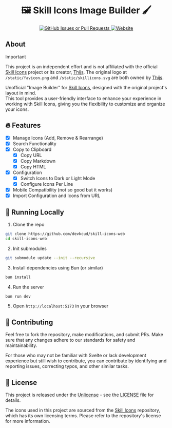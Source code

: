 <h1 align="center">🖼️ Skill Icons Image Builder 🖌️</h1>

<p align="center">
  <a href="https://github.com/devkcud/skill-icons-web/issues">
    <img alt="GitHub Issues or Pull Requests" src="https://img.shields.io/github/issues/devkcud/skill-icons-web">
  </a>
  <a href="https://skillicons.devkcud.com">
    <img alt="Website" src="https://img.shields.io/website?url=https%3A%2F%2Fskillicons.devkcud.com">
  </a>
</p>

## About

> [!IMPORTANT]  
> This project is an independent effort and is not affiliated with the official [Skill Icons](https://github.com/tandpfun/skill-icons) project or its creator, [Thijs](https://github.com/tandpfun). The original logo at `/static/favicon.png` and `/static/skillicons.svg` are both owned by [Thijs](https://github.com/tandpfun).

Unofficial "Image Builder" for [Skill Icons](https://github.com/tandpfun/skill-icons), designed with the original project's layout in mind.  
This tool provides a user-friendly interface to enhance your experience in working with Skill Icons, giving you the flexibility to customize and organize your icons.

## 🔥 Features

- [x] Manage Icons (Add, Remove & Rearrange)
- [x] Search Functionality
- [x] Copy to Clipboard
  - [x] Copy URL
  - [x] Copy Markdown
  - [x] Copy HTML
- [x] Configuration
  - [x] Switch Icons to Dark or Light Mode
  - [x] Configure Icons Per Line
- [x] Mobile Compatibility (not so good but it works)
- [x] Import Configuration and Icons from URL

## 📂 Running Locally

1. Clone the repo

```bash
git clone https://github.com/devkcud/skill-icons-web
cd skill-icons-web
```

2. Init submodules

```bash
git submodule update --init --recursive
```

3. Install dependencies using Bun (or similar)

```bash
bun install
```

4. Run the server

```bash
bun run dev
```

5. Open `http://localhost:5173` in your browser

## 📝 Contributing

Feel free to fork the repository, make modifications, and submit PRs. Make sure that any changes adhere to our standards for safety and maintainability.

For those who may not be familiar with Svelte or lack development experience but still wish to contribute, you can contribute by identifying and reporting issues, correcting typos, and other similar tasks.

## 📜 License

This project is released under the [Unlicense](https://unlicense.org/) - see the [LICENSE](LICENSE) file for details.

The icons used in this project are sourced from the [Skill Icons](https://github.com/tandpfun/skill-icons) repository, which has its own licensing terms. Please refer to the repository's license for more information.
